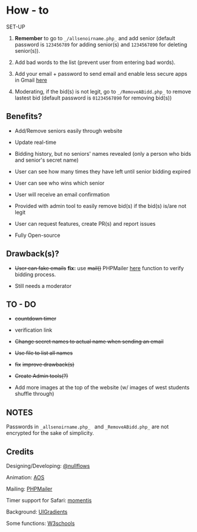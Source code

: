 
# How - to

SET-UP

1. **Remember** to go to ```_/allsenoirname.php_``` and add senior (default password is ```123456789``` for adding senior(s) and ```1234567890``` for deleting senior(s)).

2. Add bad words to the list (prevent user from entering bad words). 

3. Add your email + password to send email and enable less secure apps in Gmail [here](https://support.google.com/accounts/answer/6010255?hl=en)

4. Moderating, if the bid(s) is not legit, go to ``` _/RemoveABidd.php_ ``` to remove lastest bid (default password is ```01234567890``` for removing bid(s)) 

## Benefits?

+ Add/Remove seniors easily through website 

+ Update real-time

+ Bidding history, but no seniors' names revealed (only a person who bids and senior's secret name)

+ User can see how many times they have left until senior bidding expired 

+ User can see who wins which senior

+ User will receive an email confirmation 

+ Provided with admin tool to easily remove bid(s) if the bid(s) is/are not legit 

+ User can request features, create PR(s) and report issues

+ Fully Open-source

## Drawback(s)?

+ ~~User can fake emails~~
**fix:**
use ~~mail()~~ PHPMailer [here](https://github.com/PHPMailer/PHPMailer) function to verify bidding process. 

+ Still needs a moderator

## TO - DO

+ ~~countdown timer~~

+ verification link

+ ~~Change secret names to actual name when sending an email~~

+ ~~Use file to list all names~~

+ ~~fix~~ ~~improve drawback(s)~~

+ ~~Create Admin tools(?)~~

+ Add more images at the top of the website (w/ images of west students shuffle through)

## NOTES

Passwords in ```_allsenoirname.php_ ``` and ``` _RemoveABidd.php_ ``` are not encrypted for the sake of simplicity.

## Credits

Designing/Developing: [@nullflows](https://github.com/nullflows)

Animation: [AOS](https://michalsnik.github.io/aos/) 

Mailing: [PHPMailer](https://github.com/PHPMailer/PHPMailer) 

Timer support for Safari: [momentjs](https://momentjs.com/)

Background: [UIGradients](https://uigradients.com/#Terminal)

Some functions: [W3schools](https://www.w3schools.com/)

